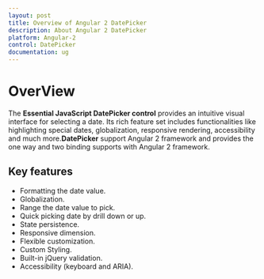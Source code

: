 ```yaml
---
layout: post
title: Overview of Angular 2 DatePicker
description: About Angular 2 DatePicker
platform: Angular-2
control: DatePicker
documentation: ug
---
```

# OverView

The **Essential JavaScript DatePicker control** provides an intuitive visual interface for selecting a date. Its rich feature set includes functionalities like highlighting special dates, globalization, responsive rendering, accessibility and much more.**DatePicker** support Angular 2 framework and provides the one way and two binding supports with Angular 2 framework.

## Key features

* Formatting the date value.
* Globalization.
* Range the date value to pick.
* Quick picking date by drill down or up.
* State persistence.
* Responsive dimension.
* Flexible customization.
* Custom Styling.
* Built-in jQuery validation.
* Accessibility (keyboard and ARIA).
